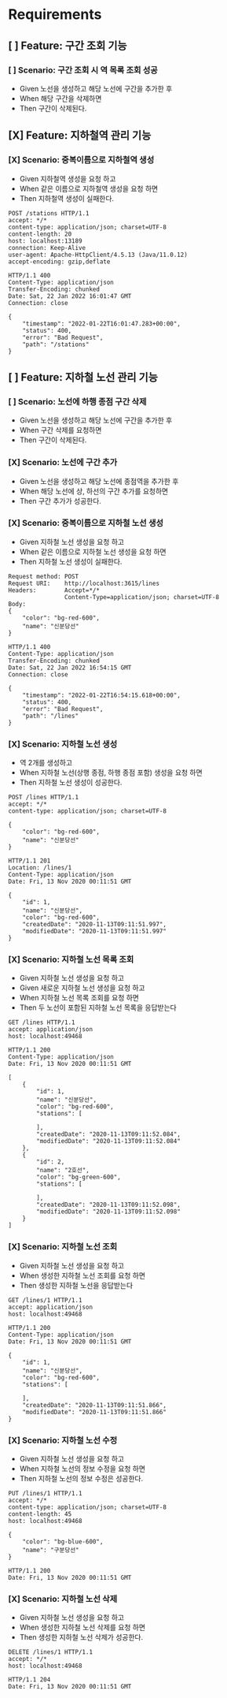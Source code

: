 # Requirements

## [ ] Feature: 구간 조회 기능

### [ ] Scenario: 구간 조회 시 역 목록 조회 성공
* Given 노선을 생성하고 해당 노선에 구간을 추가한 후
* When 해당 구간을 삭제하면
* Then 구간이 삭제된다.

## [X] Feature: 지하철역 관리 기능

### [X] Scenario: 중복이름으로 지하철역 생성
* Given 지하철역 생성을 요청 하고
* When 같은 이름으로 지하철역 생성을 요청 하면
* Then 지하철역 생성이 실패한다.
```
POST /stations HTTP/1.1
accept: */*
content-type: application/json; charset=UTF-8
content-length: 20
host: localhost:13189
connection: Keep-Alive
user-agent: Apache-HttpClient/4.5.13 (Java/11.0.12)
accept-encoding: gzip,deflate
```
```
HTTP/1.1 400 
Content-Type: application/json
Transfer-Encoding: chunked
Date: Sat, 22 Jan 2022 16:01:47 GMT
Connection: close

{
    "timestamp": "2022-01-22T16:01:47.283+00:00",
    "status": 400,
    "error": "Bad Request",
    "path": "/stations"
}
```

## [ ] Feature: 지하철 노선 관리 기능

### [ ] Scenario: 노선에 하행 종점 구간 삭제
* Given 노선을 생성하고 해당 노선에 구간을 추가한 후
* When 구간 삭제를 요청하면
* Then 구간이 삭제된다.

### [X] Scenario: 노선에 구간 추가
* Given 노선을 생성하고 해당 노선에 종점역을 추가한 후
* When 해당 노선에 상, 하선의 구간 추가를 요청하면
* Then 구간 추가가 성공한다.

### [X] Scenario: 중복이름으로 지하철 노선 생성
* Given 지하철 노선 생성을 요청 하고
* When 같은 이름으로 지하철 노선 생성을 요청 하면
* Then 지하철 노선 생성이 실패한다.
```
Request method:	POST
Request URI:	http://localhost:3615/lines
Headers:		Accept=*/*
				Content-Type=application/json; charset=UTF-8
Body:
{
    "color": "bg-red-600",
    "name": "신분당선"
}
```
```
HTTP/1.1 400 
Content-Type: application/json
Transfer-Encoding: chunked
Date: Sat, 22 Jan 2022 16:54:15 GMT
Connection: close

{
    "timestamp": "2022-01-22T16:54:15.618+00:00",
    "status": 400,
    "error": "Bad Request",
    "path": "/lines"
}
```

### [X] Scenario: 지하철 노선 생성
* 역 2개를 생성하고
* When 지하철 노선(상행 종점, 하행 종점 포함) 생성을 요청 하면
* Then 지하철 노선 생성이 성공한다.    
```
POST /lines HTTP/1.1
accept: */*
content-type: application/json; charset=UTF-8

{
    "color": "bg-red-600",
    "name": "신분당선"
}
```
```
HTTP/1.1 201 
Location: /lines/1
Content-Type: application/json
Date: Fri, 13 Nov 2020 00:11:51 GMT

{
    "id": 1,
    "name": "신분당선",
    "color": "bg-red-600",
    "createdDate": "2020-11-13T09:11:51.997",
    "modifiedDate": "2020-11-13T09:11:51.997"
}
```

### [X] Scenario: 지하철 노선 목록 조회
* Given 지하철 노선 생성을 요청 하고
* Given 새로운 지하철 노선 생성을 요청 하고
* When 지하철 노선 목록 조회를 요청 하면
* Then 두 노선이 포함된 지하철 노선 목록을 응답받는다
```
GET /lines HTTP/1.1
accept: application/json
host: localhost:49468
```
```
HTTP/1.1 200 
Content-Type: application/json
Date: Fri, 13 Nov 2020 00:11:51 GMT

[
    {
        "id": 1,
        "name": "신분당선",
        "color": "bg-red-600",
        "stations": [
            
        ],
        "createdDate": "2020-11-13T09:11:52.084",
        "modifiedDate": "2020-11-13T09:11:52.084"
    },
    {
        "id": 2,
        "name": "2호선",
        "color": "bg-green-600",
        "stations": [
            
        ],
        "createdDate": "2020-11-13T09:11:52.098",
        "modifiedDate": "2020-11-13T09:11:52.098"
    }
]
```
### [X] Scenario: 지하철 노선 조회
* Given 지하철 노선 생성을 요청 하고
* When 생성한 지하철 노선 조회를 요청 하면
* Then 생성한 지하철 노선을 응답받는다
```
GET /lines/1 HTTP/1.1
accept: application/json
host: localhost:49468
```
```
HTTP/1.1 200 
Content-Type: application/json
Date: Fri, 13 Nov 2020 00:11:51 GMT

{
    "id": 1,
    "name": "신분당선",
    "color": "bg-red-600",
    "stations": [
        
    ],
    "createdDate": "2020-11-13T09:11:51.866",
    "modifiedDate": "2020-11-13T09:11:51.866"
}
```

### [X] Scenario: 지하철 노선 수정
* Given 지하철 노선 생성을 요청 하고
* When 지하철 노선의 정보 수정을 요청 하면
* Then 지하철 노선의 정보 수정은 성공한다.
```
PUT /lines/1 HTTP/1.1
accept: */*
content-type: application/json; charset=UTF-8
content-length: 45
host: localhost:49468

{
    "color": "bg-blue-600",
    "name": "구분당선"
}
```
```
HTTP/1.1 200 
Date: Fri, 13 Nov 2020 00:11:51 GMT
```

### [X] Scenario: 지하철 노선 삭제
* Given 지하철 노선 생성을 요청 하고
* When 생성한 지하철 노선 삭제를 요청 하면
* Then 생성한 지하철 노선 삭제가 성공한다.
```
DELETE /lines/1 HTTP/1.1
accept: */*
host: localhost:49468
```
```
HTTP/1.1 204 
Date: Fri, 13 Nov 2020 00:11:51 GMT
```
